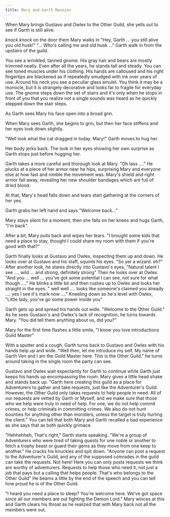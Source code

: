 ```yaml
---
title: Mary and Garth Reunion
---
```


When Mary brings Gustavo and Owlex to the Other Guild, she yells out to see if Garth is still alive.

*knock knock* on the door them Mary walks in
"Hey, Garth ... you still alive you old husk!"
"... Who's calling me and old husk ..." Garth walk in from the upstairs of the guild. 

You see a wrinkled, tanned gnome. His gray hair and bears are mostly trimmed neatly. Even after all the years, he stands tall and steady. You can see toned muscles under his clothing. His hands are calloused and his right fingertips are blackened as if repeatedly smudged with ink over years of use. Around his neck you see a peculiar glass amulet. You think it may be a monocle, but it is strangely decorative and looks far to fragile for everyday use. The gnome steps down the set of stairs and it's only when he stops in front of you that you realize not a single sounds was heard as he quickly stepped down the stair steps.

As Garth sees Mary his face open into a broad grin. 

When Mary sees Garth, she begins to grin, but then her face stiffens and her eyes look down slightly.

"Well look what the cat dragged in today. Mary!" Garth moves to hug her.

Her body jerks back. The look in her eyes showing her own surprise as Garth stops just before hugging her.

Garth takes a more careful and thorough look at Mary. "Oh lass ...." He plucks at a piece of her armor near he hips, surprising Mary and everyone else at how fast and nimble the movement was. Mary's shield and right armor fall away, revealing her new shoulder bandages which are full of dried blood.

At that, Mary's head falls down and tears start gathering at the corners of her yes.


Garth grabs her left hand and says "Welcome back..."

Mary stays silent for a moment, then she falls on her knees and hugs Garth, "I'm back". 

After a bit, Mary pulls back and wipes her tears. "I brought some kids that need a place to stay, thought I could share my room with them if you're good with that?"

Garth finally looks at Gustavo and Owlex, inspecting them up and down. He looks over at Gustavo and his staff, squints his eyes. "So yer a wizard. eh?" After another look, he stares directly into Gustavo's eyes, "Natural talent I see .... wild ... and strong, definitely strong"   Then he looks over at Owlex. "And you ... well ... you've got some potential I can see, not sure for what though ...." He blinks a little bit and then rushes up to Owlex and looks her straight in the eyes. " well well .... looks like someone's claimed you already .... yes I see it's mark now ...." Kneeling down so he's level with Owlex, "Little lady, you've go some power inside you"

Garth gets up and spread his hands out wide. "Welcome to the Other Guild." As he sees Gustavo's and Owlex's lack of recognition, he turns towards Mary. "You did tell them anything about us, did you?" 

Mary for the first time flashes a little smile, "I know you love introductions Guild Master"

With a sputter and a cough, Garth turns back to Gustavo and Owlex with his hands help up and wide. "Well then, let me introduce my self. My name of Garth Ven and I am the Guild Master here. This is the Other Guild." he turns around taking in the single room the party can see.

Gustavo and Owlex wait expectantly for Garth to continue while Garth just keeps his hands up encompassing the room. Mary gives a little head shake and stands back up. "Garth here creating this guild as a place for Adventurers to gather and take requests, just like the Adventurer's Guild. However, the Other Guild only takes requests to help people in need. All of our requests are vetted by Garth or Myself, and we make sure that those who we help were truly in need of help. For one, we do not help commit crimes, or help criminals in committing crimes. We also do not hunt bounties for anything other than monsters, unless the target is truly hurting the client." You can tell that both Mary and Garth recalled a bad experience as she says that as both quickly grimace.

"Hehhehheh, That's right," Garth starts speaking. "We're a group of Adventurers who were tired of taking quests for one noble or another to fetch a trophy beast or guard their gems as they move from one keep to another." He cracks his knuckles and spit down. "Anyone can post a request to the Adventurer's Guild, and any of the supposed comrades in the guild can take the requests. Not here! Here you can only posts requests we think are worthy of adventurers. Requests to help those who need it, not just a job that pays but a calling that helps people. That's who belongs to the Other Guild" He beams a little by the end of the speech and you can tell how proud he is of the Other Guild.


"I heard you need a place to sleep? You're welcome here. We've got space since all our members are out fighting the Demon Lord." Mary winces at this and Garth clears his throat as he realized that with Mary back not all the members were out.
